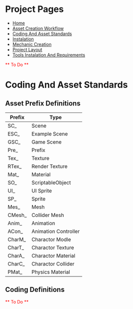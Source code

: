 # Project Pages
- [Home](../../README.md)
- [Asset Creation Workflow](./AssetCreationWorkflow.md)
- [Coding And Asset Standards](./CodingAndAssetStandards.md)
- [Instalation](./Instalation.MD)
- [Mechanic Creation](./MechanicCreation.md)
- [Project Layout](./ProjectLayout.MD)
- [Tools Instalation And Requirements](./ToolsInstalationAndRequirements.md)


<span style="color:red">** To Do **</span>


# Coding And Asset Standards
## Asset Prefix Definitions
|Prefix|Type|
|---|---|
|SC_ |Scene|
|ESC_ |Example Scene|
|GSC_ |Game Scene|
|Pre_ |Prefix|
|Tex_ |Texture|
|RTex_| Render Texture|
|Mat_ |Material|
|SO_ |ScriptableObject|
|UI_ |UI Sprite|
|SP_ |Sprite|
|Mes_ |Mesh|
|CMesh_| Collider Mesh|
|Anim_ |Animation|
|ACon_ |Animation Controller|
|CharM_| Charactor Modle|
|CharT_| Charactor Texture|
|CharA_| Charactor Material|
|CharC_| Charactor Collider|
|PMat_| Physics Material|

## Coding Definitions
<span style="color:red">** To Do **</span>
